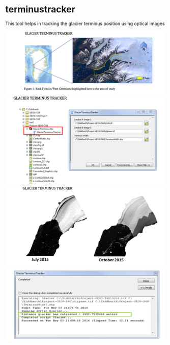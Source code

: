 # terminustracker
This tool helps in tracking the glacier terminus position using optical images


![ROI](images/roi.png)
![ArcMap Toolbox](images/ArcMap-toolbox.png)
![Coverage of Rink Terminus](images/timeline-terminus.png)
![Output](images/output.png)
